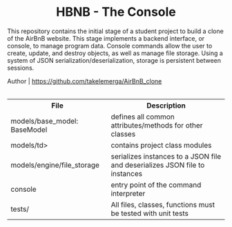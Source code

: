 <center> <h1>HBNB - The Console</h1> </center>

This repository contains the initial stage of a student project to build a clone of the AirBnB website. This stage implements a backend interface, or console, to manage program data. Console commands allow the user to create, update, and destroy objects, as well as manage file storage. Using a system of JSON serialization/deserialization, storage is persistent between sessions.

Author | https://github.com/takelemerga/AirBnB_clone
<br>
<br>
 <table>
  <tr>
    <th>File</th>
    <th>Description</th>
  </tr>
  <tr>
    <td>models/base_model: BaseModel</td>
    <td>defines all common attributes/methods for other classes</td>
  </tr>
  <tr>
    <td>models/td>
    <td>contains project class modules</td>
  </tr>
  <tr>
    <td>models/engine/file_storage</td>
    <td>serializes instances to a JSON file and deserializes JSON file to instances</td>
  </tr>
  <tr>
    <td>console</td>
    <td>entry point of the command interpreter</td>
  </tr>
  <tr>
    <td>tests/</td>
    <td>All files, classes, functions must be tested with unit tests</td>
  </tr>
</table> 
